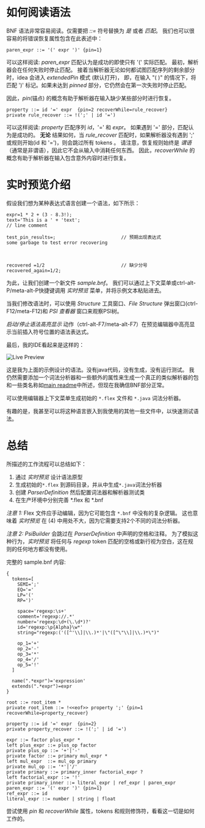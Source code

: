 如何阅读语法
============

BNF 语法非常容易阅读。仅需要把 *::=* 符号替换为 *是* 或者 *匹配*。
我们也可以很容易的将错误恢复属性包含在此表述中：

```
paren_expr ::= '(' expr ')' {pin=1}
```

可以这样阅读: _paren_expr_ 匹配认为是成功的即使只有 '(' 实际匹配。
最初，解析器会在任何失败时停止匹配。
接着当解析器无论如何都试图匹配序列的剩余部分时，idea 会进入 _extendedPin_ 模式 (默认打开)，
即，在输入 "( )" 的情况下，将匹配 ')' 标记。如果未达到 _pinned_ 部分，它仍然会在第一次失败时停止匹配。

因此，_pin_(锚点) 的概念有助于解析器在输入缺少某些部分时进行恢复。

```
property ::= id '=' expr  {pin=2 recoverWhile=rule_recover}
private rule_recover ::= !(';' | id '=')
```

可以这样阅读: _property_ 匹配序列 _id_，'=' 和 _expr_。
如果遇到 '=' 部分，匹配认为是成功的。
**无论** 结果如何，当 _rule_recover_ 匹配时，如果解析器没有遇到 ';' 或规则开始(id 和 '=')，则会跳过所有 tokens 。
请注意，恢复规则始终是 _谓语_（通常是非谓语），因此它不会从输入中消耗任何东西。
因此，_recoverWhile_ 的概念有助于解析器在输入包含意外内容时进行恢复。

实时预览介绍
============

假设我们想为某种表达式语言创建一个语法，如下所示：

````
expr=1 * 2 + (3 - 8.3!);
text='This is a ' + 'text';
// line comment

test_pin_results=;                        // 预期出现表达式
some garbage to test error recovering



recovered =1/2                            // 缺少分号
recovered_again=1/2;
````

为此，让我们创建一个新文件 _sample.bnf_。
我们可以通过上下文菜单或ctrl-alt-P/meta-alt-P快捷键调用 *实时预览* 菜单，并将示例文本粘贴进去。

当我们修改语法时，可以使用 _Structure_ 工具窗口、_File Structure_ 弹出窗口(ctrl-F12/meta-F12)和 _PSI 查看器_ 窗口来观察PSI树。

_启动/停止语法高亮显示_ 动作（ctrl-alt-F7/meta-alt-F7）在预览编辑器中高亮显示当前插入符号位置的语法表达式。

最后，我的IDE看起来是这样的：

![Live Preview](images/livePreview.png)

这是我为上面的示例设计的语法。没有java代码，没有生成，没有运行测试。
我仍然需要添加一个词法分析器和一些额外的属性来生成一个真正的类似解析器的包和一些类名称如[main readme](README-CN.md)中所述，但现在我确信BNF部分正常。

可以使用编辑器上下文菜单生成初始的 `*.flex` 文件和 `*.java` 词法分析器。

有趣的是，我甚至可以将这种语言嵌入到我使用的其他一些文件中，以快速测试语法。

总结
====

所描述的工作流程可以总结如下：

1. 通过 *实时预览* 设计语法原型
2. 生成初始的`*.flex` 到源码目录，并从中生成`*.java`词法分析器
3. 创建 *ParserDefinition* 然后配置词法器和解析器测试类
4. 在生产环境中分别完善 *.flex 和 *.bnf

*注意 1:* Flex 文件应手动编辑，因为它可能包含 `*.bnf` 中没有的复杂逻辑。
这也意味着 *实时预览* 在 (4) 中用处不大，因为它需要支持2个不同的词法分析器。

*注意 2:* *PsiBuilder* 会跳过在 *ParserDefinition* 中声明的空格和注释。
为了模拟这种行为，*实时预览* 将任何与 *regexp* token 匹配的空格或新行视为空白，这在规则的任何地方都没有使用。

完整的 sample.bnf 内容:

````
{
  tokens=[
    SEMI=';'
    EQ='='
    LP='('
    RP=')'

    space='regexp:\s+'
    comment='regexp://.*'
    number='regexp:\d+(\.\d*)?'
    id='regexp:\p{Alpha}\w*'
    string="regexp:('([^'\\]|\\.)*'|\"([^\"\\]|\\.)*\")"

    op_1='+'
    op_2='-'
    op_3='*'
    op_4='/'
    op_5='!'
  ]

  name(".*expr")='expression'
  extends(".*expr")=expr
}

root ::= root_item *
private root_item ::= !<<eof>> property ';' {pin=1 recoverWhile=property_recover}

property ::= id '=' expr  {pin=2}
private property_recover ::= !(';' | id '=')

expr ::= factor plus_expr *
left plus_expr ::= plus_op factor
private plus_op ::= '+'|'-'
private factor ::= primary mul_expr *
left mul_expr  ::= mul_op primary
private mul_op ::= '*'|'/'
private primary ::= primary_inner factorial_expr ?
left factorial_expr ::= '!'
private primary_inner ::= literal_expr | ref_expr | paren_expr
paren_expr ::= '(' expr ')' {pin=1}
ref_expr ::= id
literal_expr ::= number | string | float
````

尝试使用 _pin_ 和 _recoverWhile_ 属性，tokens 和规则修饰符，看看这一切是如何工作的。
